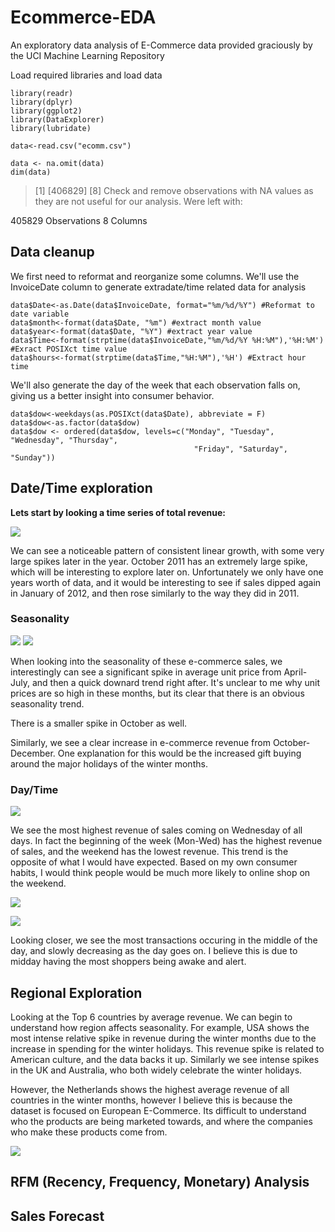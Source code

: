 # Ecommerce-EDA
An exploratory data analysis of E-Commerce data provided graciously by the UCI Machine Learning Repository

Load required libraries and load data
```
library(readr)
library(dplyr)
library(ggplot2)
library(DataExplorer)
library(lubridate)

data<-read.csv("ecomm.csv")
```
```
data <- na.omit(data)
dim(data)
```

> [1] [406829]      [8]
Check and remove observations with NA values as they are not useful for our analysis. Were left with:

405829 Observations
8 Columns

## Data cleanup
We first need to reformat and reorganize some columns. We'll use the InvoiceDate column to generate extradate/time related data for analysis
```
data$Date<-as.Date(data$InvoiceDate, format="%m/%d/%Y") #Reformat to date variable
data$month<-format(data$Date, "%m") #extract month value
data$year<-format(data$Date, "%Y") #extract year value
data$Time<-format(strptime(data$InvoiceDate,"%m/%d/%Y %H:%M"),'%H:%M') #Exract POSIXct time value
data$hours<-format(strptime(data$Time,"%H:%M"),'%H') #Extract hour time
```
We'll also generate the day of the week that each observation falls on, giving us a better insight into consumer behavior.
```
data$dow<-weekdays(as.POSIXct(data$Date), abbreviate = F)
data$dow<-as.factor(data$dow)
data$dow <- ordered(data$dow, levels=c("Monday", "Tuesday", "Wednesday", "Thursday", 
                                         "Friday", "Saturday", "Sunday"))
```

## Date/Time exploration
**Lets start by looking a time series of total revenue:**

![](images/timeseries.jpeg)

We can see a noticeable pattern of consistent linear growth, with some very large spikes later in the year. October 2011 has an extremely large spike, which will be interesting to explore later on. Unfortunately we only have one years worth of data, and it would be interesting to see if sales dipped again in January of 2012, and then rose similarly to the way they did in 2011.
### Seasonality
![](images/seasonality.jpeg)  ![](images/seasonality_revenue.jpeg)

When looking into the seasonality of these e-commerce sales, we interestingly can see a significant spike in average unit price from April-July, and then a quick downard trend right after. It's unclear to me why unit prices are so high in these months, but its clear that there is an obvious seasonality trend.

There is a smaller spike in October as well.

Similarly, we see a clear increase in e-commerce revenue from October-December. One explanation for this would be the increased gift buying around the major holidays of the winter months.

### Day/Time
![](/images/DowRevenue.jpeg)

We see the most highest revenue of sales coming on Wednesday of all days. In fact the beginning of the week (Mon-Wed) has the highest revenue of sales, and the weekend has the lowest revenue. This trend is the opposite of what I would have expected. Based on my own consumer habits, I would think people would be much more likely to online shop on the weekend.

![](/images/transactions%20per%20hour.jpeg)

![](/images/transactions_boxplot.jpeg)

Looking closer, we see the most transactions occuring in the middle of the day, and slowly decreasing as the day goes on. I believe this is due to midday having the most shoppers being awake and alert.

## Regional Exploration

Looking at the Top 6 countries by average revenue. We can begin to understand how region affects seasonality. For example, USA shows the most intense relative spike in revenue during the winter months due to the increase in spending for the winter holidays. This revenue spike is related to American culture, and the data backs it up. Similarly we see intense spikes in the UK and Australia, who both widely celebrate the winter holidays. 

However, the Netherlands shows the highest average revenue of all countries in the winter months, however I believe this is because the dataset is focused on European E-Commerce. Its difficult to understand who the products are being marketed towards, and where the companies who make these products come from.


![](images/topcountries_revenue.jpeg)

## RFM (Recency, Frequency, Monetary) Analysis
## Sales Forecast
